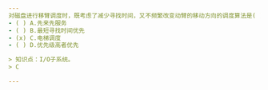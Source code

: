 ```yaml
---
对磁盘进行移臂调度时，既考虑了减少寻找时间，又不频繁改变动臂的移动方向的调度算法是( )。
- ( ) A.先来先服务 
- ( ) B.最短寻找时间优先 
- (x) C.电梯调度 
- ( ) D.优先级高者优先

> 知识点：I/O子系统。
> C

---
```

